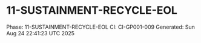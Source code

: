 # 11-SUSTAINMENT-RECYCLE-EOL
Phase: 11-SUSTAINMENT-RECYCLE-EOL
CI: CI-GP001-009
Generated: Sun Aug 24 22:41:23 UTC 2025
